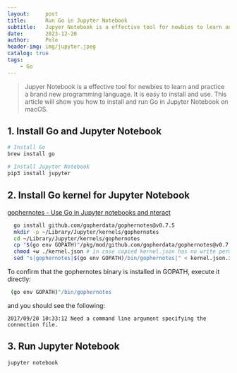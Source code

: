 ```yaml
---
layout:     post
title:      Run Go in Jupyter Notebook
subtitle:   Jupyer Notebook is a effective tool for newbies to learn and practice a brand new programming language.
date:       2023-12-20
author:     Pele
header-img: img/jupyter.jpeg
catalog: true
tags:
    - Go
---
```


> Jupyer Notebook is a effective tool for newbies to learn and practice a brand new programming language. It is easy to install and use. This article will show you how to install and run Go in Jupyter Notebook on macOS.

## 1. Install Go and Jupyter Notebook

```bash
# Install Go
brew install go

# Install Jupyter Notebook
pip3 install jupyter
```

## 2. Install Go kernel for Jupyter Notebook

[gophernotes - Use Go in Jupyter notebooks and nteract
](https://github.com/gopherdata/gophernotes?tab=readme-ov-file#mac)

```bash
  go install github.com/gopherdata/gophernotes@v0.7.5
  mkdir -p ~/Library/Jupyter/kernels/gophernotes
  cd ~/Library/Jupyter/kernels/gophernotes
  cp "$(go env GOPATH)"/pkg/mod/github.com/gopherdata/gophernotes@v0.7.5/kernel/*  "."
  chmod +w ./kernel.json # in case copied kernel.json has no write permission
  sed "s|gophernotes|$(go env GOPATH)/bin/gophernotes|" < kernel.json.in > kernel.json
```

To confirm that the gophernotes binary is installed in GOPATH, execute it directly:

```bash
 (go env GOPATH)"/bin/gophernotes
```

and you should see the following:

`2017/09/20 10:33:12 Need a command line argument specifying the connection file.`

## 3. Run Jupyter Notebook

```bash
jupyter notebook
```

